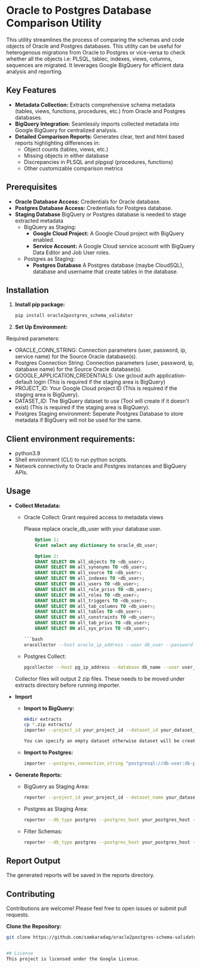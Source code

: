 # Oracle to Postgres Database Comparison Utility

This utility streamlines the process of comparing the schemas and code objects of Oracle and Postgres databases. This utility can be useful for heterogenous migrations from Oracle to Postgres or vice-versa to check whether all the objects i.e: PLSQL, tablec, indexes, views, columns, sequences are migrated. It leverages Google BigQuery for efficient data analysis and reporting.

## Key Features

* **Metadata Collection:**  Extracts comprehensive schema metadata (tables, views, functions, procedures, etc.) from Oracle and Postgres databases.
* **BigQuery Integration:** Seamlessly imports collected metadata into Google BigQuery for centralized analysis.
* **Detailed Comparison Reports:** Generates clear, text and html based reports highlighting differences in:
    * Object counts (tables, views, etc.)
    * Missing objects in either database
    * Discrepancies in PLSQL and plpgsql (procedures, functions)
    * Other customizable comparison metrics

## Prerequisites

* **Oracle Database Access:** Credentials for Oracle database.
* **Postgres Database Access:** Credentials for Postgres database.
* **Staging Database** BigQuery or Postgres database is needed to stage extracted metadata
    * BigQuery as Staging:
        * **Google Cloud Project:**  A Google Cloud project with BigQuery enabled.
        * **Service Account:** A Google Cloud service account with BigQuery Data Editor and Job User roles.
    * Postgres as Staging:
        * **Postgres Database** A Postgres database (maybe CloudSQL), database and username that create tables in the database.

## Installation

1. **Install pip package:**
   ```bash
   pip install oracle2postgres_schema_validator
   
2. **Set Up Environment:**

Required parameters:
* ORACLE_CONN_STRING: Connection parameters (user, password, ip, service name) for the Source Oracle database(s).
* Postgres Connection String: Connection parameters (user, password, ip, database name) for the Source Oracle database(s).
* GOOGLE_APPLICATION_CREDENTIALS: Use gcloud auth application-default login (This is required if the staging area is BigQuery)
* PROJECT_ID: Your Google Cloud project ID (This is required if the staging area is BigQuery).
* DATASET_ID: The BigQuery dataset to use (Tool will create if it doesn't exist) (This is required if the staging area is BigQuery).
* Postgres Staging environment: Seperate Postgres Database to store metadata if BigQuery will not be used for the same.

## Client environment requirements:

* python3.9
* Shell environment (CLI) to run python scripts.
* Network connectivity to Oracle and Postgres instances and BigQuery APIs.

## Usage
* **Collect Metadata:**
    * Oracle Collect: 
        Grant required access to metadata views

        Please replace oracle_db_user with your database user.
        ```sql
            Option 1:
            Grant select any dictionary to oracle_db_user;

            Option 2:
            GRANT SELECT ON all_objects TO <db_user>;
            GRANT SELECT ON all_synonyms TO <db_user>;
            GRANT SELECT ON all_source TO <db_user>;
            GRANT SELECT ON all_indexes TO <db_user>;
            GRANT SELECT ON all_users TO <db_user>;
            GRANT SELECT ON all_role_privs TO <db_user>;
            GRANT SELECT ON all_roles TO <db_user>;
            GRANT SELECT ON all_triggers TO <db_user>;
            GRANT SELECT ON all_tab_columns TO <db_user>;
            GRANT SELECT ON all_tables TO <db_user>;
            GRANT SELECT ON all_constraints TO <db_user>;
            GRANT SELECT ON all_tab_privs TO <db_user>;
            GRANT SELECT ON all_sys_privs TO <db_user>;

        ```bash 
        oracollector --host oracle_ip_address --user db_user --password db_passwd --service oracle_service_name

    * Postgres Collect: 
        ```bash 
        pgcollector --host pg_ip_address --database db_name --user user_name --password db_pwd
        
    Collector files will output 2 zip files. These needs to be moved under extracts directory before running importer.

* **Import**
    * **Import to BigQuery:**
        ```bash 
        mkdir extracts
        cp *.zip extracts/
        importer --project_id your_project_id --dataset_id your_dataset_name 

        You can specify an empty dataset otherwise dataset will be created if not exists.This command will unzip all the zip files underthe extracts folder.

    * **Import to Postgres:**
        
        ```bash
        importer --postgres_connection_string "postgresql://db-user:db-pwd@db_ip/db_name" --schema schema_compare

* **Generate Reports:**
    * BigQuery as Staging Area:
        ```bash 
        reporter --project_id your_project_id --dataset_name your_dataset_name --table_name instances --format html

    * Postgres as Staging Area:
        ```bash 
        reporter --db_type postgres --postgres_host your_postgres_host --postgres_port your_postgres_port --postgres_user your_postgres_user --postgres_password your_postgres_password --postgres_database your_postgres_database --schema_name schema_compare

    * Filter Schemas:
        ```bash
        reporter --db_type postgres --postgres_host your_postgres_host --postgres_port your_postgres_port --postgres_user your_postgres_user --postgres_password your_postgres_password --postgres_database your_postgres_database --schemas_to_compare 'SCHEMA1','SCHEMA2','SCHEMA3'


## Report Output
The generated reports will be saved in the reports directory.


## Contributing
Contributions are welcome! Please feel free to open issues or submit pull requests.

   **Clone the Repository:**
   ```bash
   git clone https://github.com/samkaradag/oracle2postgres-schema-validator


## License
This project is licensed under the Google License.



